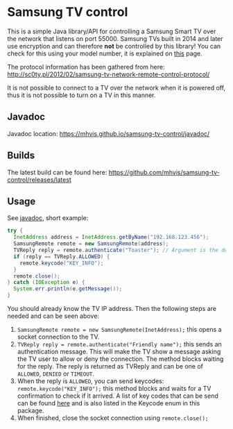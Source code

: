 # Samsung TV control

This is a simple Java library/API for controlling a Samsung Smart TV over the network that listens on port 55000.
Samsung TVs built in 2014 and later use encryption and can therefore **not** be controlled by this library! You can check for this using your model number, it is explained on [this](http://www.samsung.com/uk/support/skp/faq/1052003) page.

The protocol information has been gathered from here: http://sc0ty.pl/2012/02/samsung-tv-network-remote-control-protocol/

It is not possible to connect to a TV over the network when it is powered off, thus it is not possible to turn on a TV in this manner.

## Javadoc

Javadoc location: https://mhvis.github.io/samsung-tv-control/javadoc/

## Builds

The latest build can be found here: https://github.com/mhvis/samsung-tv-control/releases/latest

## Usage

See [javadoc](https://mhvis.github.io/samsung-tv-control/javadoc/), short example:

```java
try {
  InetAddress address = InetAddress.getByName("192.168.123.456");
  SamsungRemote remote = new SamsungRemote(address);
  TVReply reply = remote.authenticate("Toaster"); // Argument is the device name (displayed on television).
  if (reply == TVReply.ALLOWED) {
    remote.keycode("KEY_INFO");
  }
  remote.close();
} catch (IOException e) {
  System.err.println(e.getMessage());
}
```

You should already know the TV IP address. Then the following steps are needed and can be seen above:

1. `SamsungRemote remote = new SamsungRemote(InetAddress);` this opens a socket connection to the TV.
2. `TVReply reply = remote.authenticate("Friendly name");` this sends an authentication message. This will make the TV show a message asking the TV user to allow or deny the connection. The method blocks waiting for the reply. The reply is returned as TVReply and can be one of `ALLOWED`, `DENIED` or `TIMEOUT`.
3. When the reply is `ALLOWED`, you can send keycodes: `remote.keycode("KEY_INFO");` this method blocks and waits for a TV confirmation to check if it arrived. A list of key codes that can be send can be found [here](https://github.com/openremote/Documentation/wiki/Samsung-Smart-TV) and is also listed in the Keycode enum in this package.
4. When finished, close the socket connection using `remote.close();`
